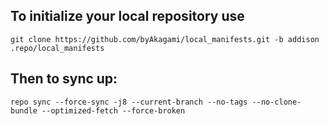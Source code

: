 To initialize your local repository use
---------------------------------------

    git clone https://github.com/byAkagami/local_manifests.git -b addison .repo/local_manifests
    

Then to sync up:
----------------

    repo sync --force-sync -j8 --current-branch --no-tags --no-clone-bundle --optimized-fetch --force-broken
